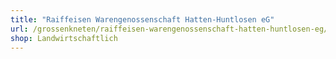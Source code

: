 ```yaml
---
title: "Raiffeisen Warengenossenschaft Hatten-Huntlosen eG"
url: /grossenkneten/raiffeisen-warengenossenschaft-hatten-huntlosen-eg/
shop: Landwirtschaftlich
---
```

